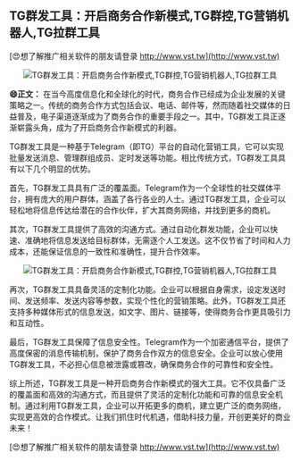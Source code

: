 ## **TG群发工具：开启商务合作新模式,TG群控,TG营销机器人,TG拉群工具**

[😍想了解推广相关软件的朋友请登录 http://www.vst.tw](http://www.vst.tw)

 <center><img src="https://vst.tw/MP4/tuiguang/png/0.png" alt="TG群发工具：开启商务合作新模式,TG群控,TG营销机器人,TG拉群工具"></center>

**😄正文：**
在当今高度信息化和全球化的时代，商务合作已经成为企业发展的关键策略之一。传统的商务合作方式包括会议、电话、邮件等，然而随着社交媒体的日益普及，电子渠道逐渐成为了商务合作的重要手段之一。其中，TG群发工具正逐渐崭露头角，成为了开启商务合作新模式的利器。

TG群发工具是一种基于Telegram（即TG）平台的自动化营销工具，它可以实现批量发送消息、管理群组成员、定时发送等功能。相比传统方式，TG群发工具具有以下几个明显的优势。

首先，TG群发工具具有广泛的覆盖面。Telegram作为一个全球性的社交媒体平台，拥有庞大的用户群体，涵盖了各行各业的人士。通过TG群发工具，企业可以轻松地将信息传达给潜在的合作伙伴，扩大其商务网络，并找到更多的商机。

其次，TG群发工具提供了高效的沟通方式。通过自动化群发功能，企业可以快速、准确地将信息发送给目标群体，无需逐个人工发送。这不仅节省了时间和人力成本，还能保证信息的一致性和准确性，提升合作效率。

 <center><img src="https://vst.tw/MP4/tuiguang/png/0.png" alt="TG群发工具：开启商务合作新模式,TG群控,TG营销机器人,TG拉群工具"></center>

再次，TG群发工具具备灵活的定制化功能。企业可以根据自身需求，设定发送时间、发送频率、发送内容等参数，实现个性化的营销策略。此外，TG群发工具还支持多种媒体形式的信息发送，如文字、图片、链接等，使得商务合作更具吸引力和互动性。

最后，TG群发工具保障了信息安全性。Telegram作为一个加密通信平台，提供了高度保密的消息传输机制，保护了商务合作双方的信息安全。企业可以放心使用TG群发工具，不必担心信息被泄露或篡改，确保商务合作的可靠性和安全性。

综上所述，TG群发工具是一种开启商务合作新模式的强大工具。它不仅具备广泛的覆盖面和高效的沟通方式，而且提供了灵活的定制化功能和可靠的信息安全机制。通过利用TG群发工具，企业可以开拓更多的商机，建立更广泛的商务网络，实现更高效的合作模式。让我们抓住时代机遇，借助科技力量，开创更美好的商业未来！

[😍想了解推广相关软件的朋友请登录 http://www.vst.tw](http://www.vst.tw)



